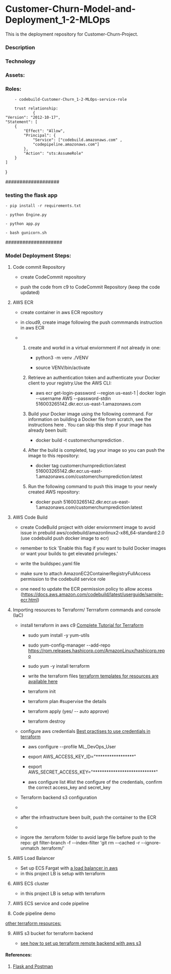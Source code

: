 # Customer-Churn-Model-and-Deployment_1-2-MLOps
This is the deployment repository for Customer-Churn-Project.

### Description

### Technology

### Assets:

### Roles: 
        - codebuild-Customer-Churn_1-2-MLOps-service-role
        
        trust relationship:
                {
	"Version": "2012-10-17",
	"Statement": [
		{
			"Effect": "Allow",
			"Principal": {
				"Service": ["codebuild.amazonaws.com" ,
				"codepipeline.amazonaws.com"]
			},
			"Action": "sts:AssumeRole"
		}
	]
}




###################

### testing the flask app 

    - pip install -r requirements.txt
    
    - python Engine.py
    
    - python app.py
    
    - bash gunicorn.sh

####################



### Model Deployment Steps:

1. Code commit Repository

    - create CodeCommit repository
    
    - push the code from c9 to CodeCommit Repository (keep the code updated)

2. AWS ECR
    - create container in aws ECR repository
    
    - in cloud9, create image following the push commmands instruction in aws ECR
    
    -   1. create and workd in a virtual enviornment if not already in one: 
   
            - python3 -m venv ./VENV         
            
            - source VENV/bin/activate
  
        2. Retrieve an authentication token and authenticate your Docker client to your registry.Use the AWS CLI:
        
            - aws ecr get-login-password --region us-east-1 | docker login --username AWS --password-stdin 516003265142.dkr.ecr.us-east-1.amazonaws.com
        
        2. Build your Docker image using the following command. For information on building a Docker file from scratch, see the instructions here . You can skip this step if your image has already been built:
            
            - docker build -t customerchurnprediction .
        
        3. After the build is completed, tag your image so you can push the image to this repository:
        
            - docker tag customerchurnprediction:latest 516003265142.dkr.ecr.us-east-1.amazonaws.com/customerchurnprediction:latest
        
        4. Run the following command to push this image to your newly created AWS repository:
        
            - docker push 516003265142.dkr.ecr.us-east-1.amazonaws.com/customerchurnprediction:latest
        

3. AWS Code Build

    - create CodeBuild project with older enviornment image to avoid issue in prebuild aws/codebuild/amazonlinux2-x86_64-standard:2.0 (use codebuild push docker image to ecr)
    
    - remember to tick 'Enable this flag if you want to build Docker images or want your builds to get elevated privileges.'
    
    - write the buildspec.yaml file 
    
    - make sure to attach AmazonEC2ContainerRegistryFullAccess permission to the codebuild service role
    
    - one need to update the ECR permission policy to allow access (https://docs.aws.amazon.com/codebuild/latest/userguide/sample-ecr.html)


4. Importing resources to Terraform/ Terrraform commands and console (IaC)
        
    - install terraform in aws c9 [Complete Tutorial for Terraform](https://www.youtube.com/watch?v=SLB_c_ayRMo&t=5774s)
    
        - sudo yum install -y yum-utils
        
        - sudo yum-config-manager --add-repo https://rpm.releases.hashicorp.com/AmazonLinux/hashicorp.repo
        
        - sudo yum -y install terraform
        
        
        - write the terraform files [terraform templates for resources are available here](https://www.terraform.io/language/resources/syntax)
        
        - terraform init
        
        - terraform plan  #supervise the details
        
        - terraform apply (yes/ -- auto approve)
        
        - terraform destroy
        
    - configure aws credentials [Best practises to use credentials in terraform](https://www.youtube.com/watch?v=36Ug1Sq3TWs&t=971s)
    
        - aws configure --profile ML_DevOps_User     
        
        - export AWS_ACCESS_KEY_ID="*****************"
        - export AWS_SECRET_ACCESS_KEY="****************************"
        
        - aws configure list #list the configure of the credentials, confirm the correct access_key and secret_key
    
    - Terraform backend s3 configuration 
    -
    - after the infrastructure been built, push the container to the ECR
    - 
    - ingore the .terraform folder to avoid large file before push to the repo: git filter-branch -f --index-filter 'git rm --cached -r --ignore-unmatch .terraform/'
       



5. AWS Load Balancer
    - Set up ECS Fargat with [a load balancer in aws](https://www.youtube.com/watch?v=o7s-eigrMAI)
    - in this project LB is setup with terraform 

6. AWS ECS cluster

    - in this project LB is setup with terraform

7. AWS ECS service and code pipeline



8. Code pipeline demo



[other terraform resources:](https://www.youtube.com/watch?v=7xngnjfIlK4) 




9. AWS s3 bucket for terraform backend 

    - [see how to set up terraform remote backend with aws s3](https://www.youtube.com/watch?v=FTgvgKT09qM)



#### References: 

1. [Flask and Postman](https://www.youtube.com/watch?v=HxLm-kZlXgU)






